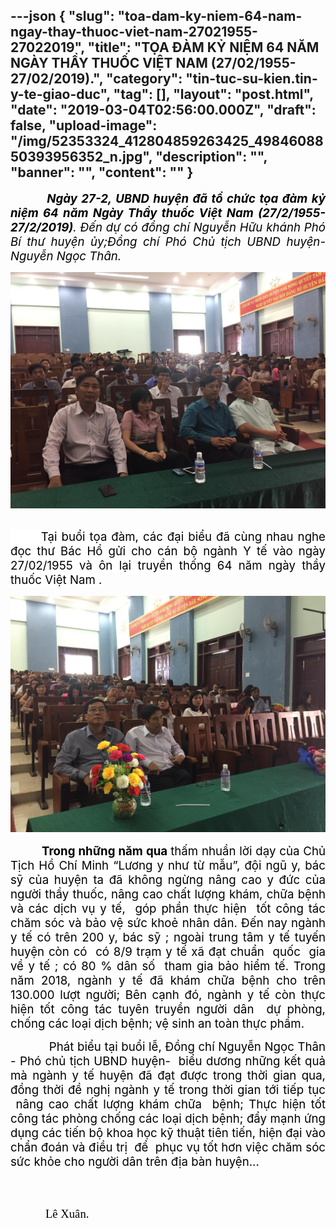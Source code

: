 ---json
{
    "slug": "toa-dam-ky-niem-64-nam-ngay-thay-thuoc-viet-nam-27021955-27022019",
    "title": "TỌA ĐÀM KỶ NIỆM 64 NĂM NGÀY THẦY THUỐC VIỆT NAM (27/02/1955-27/02/2019).",
    "category": "tin-tuc-su-kien.tin-y-te-giao-duc",
    "tag": [],
    "layout": "post.html",
    "date": "2019-03-04T02:56:00.000Z",
    "draft": false,
    "upload-image": "/img/52353324_412804859263425_4984608850393956352_n.jpg",
    "description": "",
    "banner": "",
    "__content__": ""
}
---
<p style="text-align:justify"><strong><em><span style="font-size:14.0pt"><span style="color:black">&nbsp; &nbsp; &nbsp; &nbsp; &nbsp;Ng&agrave;y 27-2, UBND huyện đ&atilde; tổ chức tọa đ&agrave;m kỷ niệm 64 năm Ng&agrave;y Thầy thuốc Việt Nam (27/2/1955-27/2/2019)</span></span></em></strong><em><span style="font-size:14.0pt"><span style="color:black">. Đến dự c&oacute; đồng ch&iacute; Nguyễn Hữu kh&aacute;nh Ph&oacute; B&iacute; thư huyện ủy;</span></span></em><em><span style="font-size:14.0pt"><span style="color:black">Đồng ch&iacute; Ph&oacute; Chủ tịch UBND huyện- Nguyễn Ngọc Th&acirc;n.</span></span></em></p>

<p style="text-align:justify"><em><img alt="" src="/img/52951164_2506800359393474_5894808254021632000_n (1).jpg" />&nbsp;&nbsp;&nbsp;&nbsp;&nbsp;&nbsp;&nbsp;&nbsp;&nbsp;&nbsp;&nbsp;&nbsp;&nbsp;&nbsp;&nbsp;&nbsp;&nbsp;&nbsp; </em></p>

<p style="text-align:justify"><span style="font-size:14.0pt"><span style="background-color:white"><span style="color:black">&nbsp; &nbsp; &nbsp; &nbsp;Tại buổi tọa đ&agrave;m, c&aacute;c đại biểu đ&atilde; c&ugrave;ng nhau nghe </span></span></span><span style="font-size:14.0pt"><span style="background-color:white"><span style="color:black">đọc</span></span></span><span style="font-size:14.0pt"><span style="background-color:white"><span style="color:black"> thư B&aacute;c Hồ gửi cho c&aacute;n bộ ng&agrave;nh Y tế v&agrave;o ng&agrave;y 27/02/1955 v&agrave; &ocirc;n lại truyền thống 64 năm ng&agrave;y thầy thuốc Việt Nam .</span></span></span></p>

<p style="text-align:justify"><span style="font-size:14.0pt"><span style="background-color:white"><span style="color:black"><img alt="" src="/img/52353324_412804859263425_4984608850393956352_n.jpg" /></span></span></span></p>

<p style="text-align:justify"><strong><span style="font-size:14.0pt"><span style="color:black">&nbsp; &nbsp; &nbsp; &nbsp; &nbsp; Trong những năm qua </span></span></strong> <span style="font-size:14.0pt"><span style="background-color:white"><span style="color:black">thấm nhuần lời dạy của Chủ Tịch Hồ Ch&iacute; Minh &ldquo;Lương y như từ mẫu&rdquo;, đội ngũ y, b&aacute;c sỹ của huyện ta đ&atilde; kh&ocirc;ng ngừng n&acirc;ng cao y đức của người thầy thuốc, n&acirc;ng cao chất lượng kh&aacute;m, chữa bệnh v&agrave; c&aacute;c dịch vụ y tế, &nbsp;g&oacute;p phần thực hiện&nbsp; tốt c&ocirc;ng t&aacute;c chăm s&oacute;c v&agrave; bảo vệ sức khoẻ nh&acirc;n d&acirc;n. Đến nay ng&agrave;nh y tế c&oacute; tr&ecirc;n 200 </span></span></span><span style="font-size:14.0pt"><span style="background-color:white"><span style="color:black">y, b&aacute;c sỹ </span></span></span><span style="font-size:14.0pt"><span style="background-color:white"><span style="color:black">; ngo&agrave;i trung t&acirc;m y tế tuyến huyện c&ograve;n c&oacute;&nbsp; c&oacute; 8/9 trạm y tế x&atilde; đạt chuẩn&nbsp; quốc &nbsp;gia về y tế ; c&oacute; 80 % d&acirc;n số&nbsp; tham gia bảo hiểm tế</span></span></span><span style="font-size:14.0pt"><span style="background-color:white"><span style="color:black">. </span></span></span><span style="font-size:14.0pt"><span style="background-color:white"><span style="color:black">Trong năm 2018, ng&agrave;nh y tế đ&atilde; kh&aacute;m chữa bệnh cho tr&ecirc;n 130.000 lượt người; </span></span></span><span style="font-size:14.0pt"><span style="background-color:white"><span style="color:black">B&ecirc;n cạnh đ&oacute;, ng&agrave;nh y tế c&ograve;n thực hiện tốt c&ocirc;ng t&aacute;c tuy&ecirc;n truyền người d&acirc;n </span></span></span><span style="font-size:14.0pt"><span style="color:black">&nbsp;dự ph&ograve;ng, </span></span><span style="font-size:14.0pt"><span style="color:black">chống c&aacute;c loại dịch bệnh; </span></span><span style="font-size:14.0pt"><span style="color:black">vệ sinh an to&agrave;n thực phẩm</span></span><span style="font-size:14.0pt"><span style="color:black">. </span></span></p>

<p style="text-align:justify"><span style="font-size:14.0pt"><span style="color:black">&nbsp; &nbsp; &nbsp; &nbsp; &nbsp; &nbsp;Ph&aacute;t biểu tại buổi lễ, Đồng ch&iacute; Nguyễn Ngọc Th&acirc;n - Ph&oacute; chủ tịch UBND huyện-&nbsp; biểu dương những kết quả m&agrave; ng&agrave;nh y tế </span></span><span style="font-size:14.0pt"><span style="color:black">huyện </span></span><span style="font-size:14.0pt"><span style="color:black">đ&atilde; đạt được trong thời gian qua, đồng thời đề nghị ng&agrave;nh y tế trong thời gian tới tiếp tục &nbsp;n&acirc;ng cao chất lượng kh&aacute;m chữa &nbsp;bệnh; Thực hiện tốt c&ocirc;ng t&aacute;c ph&ograve;ng chống c&aacute;c loại dịch bệnh; </span></span><span style="font-size:14.0pt"><span style="color:black">đẩy mạnh </span></span><span style="font-size:14.0pt"><span style="background-color:white"><span style="color:black"> ứng dụng c&aacute;c tiến bộ khoa học kỹ thuật ti&ecirc;n tiến, hiện đại v&agrave;o chẩn đo&aacute;n v&agrave; điều trị</span></span></span><span style="font-size:14.0pt"><span style="background-color:white"><span style="color:black">&nbsp; để </span></span></span><span style="font-size:14.0pt"><span style="color:black">&nbsp;phục vụ tốt hơn việc chăm s&oacute;c sức khỏe cho người d&acirc;n</span></span><span style="font-size:14.0pt"><span style="color:black"> tr&ecirc;n địa b&agrave;n huyện</span></span><span style="font-size:14.0pt"><span style="color:black">..</span></span><span style="font-size:14.0pt"><span style="color:black">. &nbsp; &nbsp; &nbsp; &nbsp; &nbsp; &nbsp; &nbsp; &nbsp; &nbsp; &nbsp; &nbsp; &nbsp; &nbsp; &nbsp; &nbsp; &nbsp; &nbsp; &nbsp; &nbsp; &nbsp; &nbsp; &nbsp; &nbsp; &nbsp; &nbsp; &nbsp; &nbsp; &nbsp; &nbsp; &nbsp; &nbsp; &nbsp; &nbsp; &nbsp; &nbsp; &nbsp; &nbsp; &nbsp; &nbsp; &nbsp; &nbsp; &nbsp; &nbsp; &nbsp;</span></span></p>

<p><span style="font-size:14.0pt"><span style="font-family:&quot;Times New Roman&quot;,&quot;serif&quot;"><span style="color:black">&nbsp; &nbsp; &nbsp; &nbsp; &nbsp; &nbsp; &nbsp; &nbsp; &nbsp; &nbsp; &nbsp; &nbsp; &nbsp; &nbsp; &nbsp; &nbsp; &nbsp; &nbsp; &nbsp; &nbsp; &nbsp; &nbsp; &nbsp; &nbsp; &nbsp; &nbsp; &nbsp; &nbsp; &nbsp; &nbsp; &nbsp; &nbsp; &nbsp; &nbsp; &nbsp; &nbsp; &nbsp; &nbsp; &nbsp; &nbsp; &nbsp; &nbsp; &nbsp; &nbsp; &nbsp; &nbsp; &nbsp; &nbsp; &nbsp; &nbsp; &nbsp; &nbsp; &nbsp; &nbsp; &nbsp; &nbsp; &nbsp; &nbsp; &nbsp; &nbsp; L&ecirc; Xu&acirc;n.</span></span></span></p>
